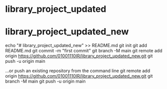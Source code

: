# library_project_updated
# library_project_updated_new


echo "# library_project_updated_new" >> README.md
git init
git add README.md
git commit -m "first commit"
git branch -M main
git remote add origin https://github.com/01001110IR/library_project_updated_new.git
git push -u origin main

…or push an existing repository from the command line
git remote add origin https://github.com/01001110IR/library_project_updated_new.git
git branch -M main
git push -u origin main